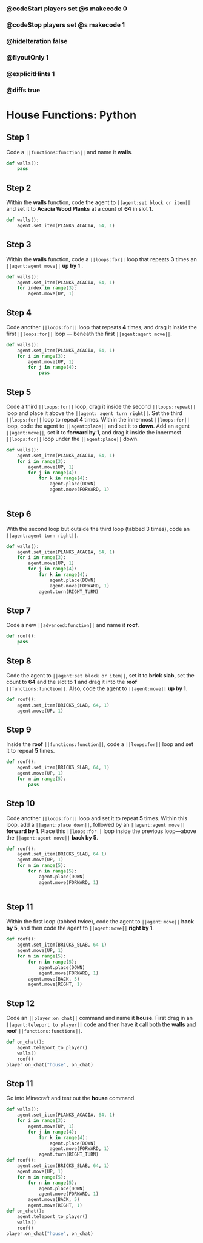 ### @codeStart players set @s makecode 0
### @codeStop players set @s makecode 1

### @hideIteration false 
### @flyoutOnly 1
### @explicitHints 1
### @diffs true

# House Functions: Python

## Step 1
Code a ``||functions:function||`` and name it **walls**. 

```python
def walls():
    pass
```

## Step 2
Within the **walls** function, code the agent to ``||agent:set block or item||`` and set it to **Acacia Wood Planks** at a count of **64** in slot **1**.

```python
def walls():
    agent.set_item(PLANKS_ACACIA, 64, 1)
```

## Step 3
Within the **walls** function, code a ``||loops:for||`` loop that repeats **3** times an ``||agent:agent move||`` **up by 1** .

```python
def walls():
    agent.set_item(PLANKS_ACACIA, 64, 1)
    for index in range(3):
        agent.move(UP, 1)
```

## Step 4
Code another ``||loops:for||`` loop that repeats **4** times, and drag it inside the first ``||loops:for||`` loop — beneath the first ``||agent:agent move||``. 

```python
def walls():
    agent.set_item(PLANKS_ACACIA, 64, 1)
    for i in range(3):
        agent.move(UP, 1)
        for j in range(4):
            pass
```

## Step 5
Code a third ``||loops:for||`` loop, drag it inside the second ``||loops:repeat||`` loop and place it above the ``||agent: agent turn right||``. Set the third ``||loops:for||`` loop to repeat **4** times. Within the innermost ``||loops:for||`` loop, code the agent to ``||agent:place||`` and set it to **down**. Add an agent ``||agent:move||``, set it to **forward by 1**, and drag it inside the innermost ``||loops:for||`` loop under the ``||agent:place||`` down.

```python
def walls():
    agent.set_item(PLANKS_ACACIA, 64, 1)
    for i in range(3):
        agent.move(UP, 1)
        for j in range(4):
            for k in range(4):
                agent.place(DOWN)
                agent.move(FORWARD, 1)
            
```

## Step 6
With the second loop but outside the third loop (tabbed 3 times), code an ``||agent:agent turn right||``.

```python
def walls():
    agent.set_item(PLANKS_ACACIA, 64, 1)
    for i in range(3):
        agent.move(UP, 1)
        for j in range(4):
            for k in range(4):
                agent.place(DOWN)
                agent.move(FORWARD, 1)
            agent.turn(RIGHT_TURN)
```

## Step 7
Code a new ``||advanced:function||`` and name it **roof**.   

```python
def roof():
    pass
```

## Step 8
Code the agent to ``||agent:set block or item||``, set it to **brick slab**, set the count to **64** and the slot to **1** and drag it into the **roof** ``||functions:function||``. Also, code the agent to ``||agent:move||`` **up by 1**.

```python
def roof():
    agent.set_item(BRICKS_SLAB, 64, 1)
    agent.move(UP, 1)
```

## Step 9
Inside the **roof** ``||functions:function||``, code a ``||loops:for||`` loop and set it to repeat **5** times. 
	
```python
def roof():
    agent.set_item(BRICKS_SLAB, 64, 1)
    agent.move(UP, 1)
    for m in range(5):
        pass
```

## Step 10
Code another ``||loops:for||`` loop and set it to repeat **5** times. Within this loop, add a ``||agent:place down||``, followed by an ``||agent:agent move||`` **forward by 1**. Place this ``||loops:for||`` loop inside the previous loop—above the ``||agent:agent move||`` **back by 5**.

```python
def roof():
    agent.set_item(BRICKS_SLAB, 64 1)
    agent.move(UP, 1)
    for m in range(5):
        for n in range(5):
            agent.place(DOWN)
            agent.move(FORWARD, 1)
        
```

## Step 11
Within the first loop (tabbed twice), code the agent to ``||agent:move||`` **back by 5**, and then code the agent to ``||agent:move||``  **right by 1**.

```python
def roof():
    agent.set_item(BRICKS_SLAB, 64 1)
    agent.move(UP, 1)
    for m in range(5):
        for n in range(5):
            agent.place(DOWN)
            agent.move(FORWARD, 1)
        agent.move(BACK, 5)
        agent.move(RIGHT, 1)
```

## Step 12
Code an ``||player:on chat||`` command and name it **house**.  First drag in an ``||agent:teleport to player||`` code and then have it call both the **walls** and **roof** ``||functions:functions||``.

```python
def on_chat():
    agent.teleport_to_player()
    walls()
    roof()
player.on_chat("house", on_chat)
```


## Step 11
Go into Minecraft and test out the **house** command.

```python
def walls():
    agent.set_item(PLANKS_ACACIA, 64, 1)
    for i in range(3):
        agent.move(UP, 1)
        for j in range(4):
            for k in range(4):
                agent.place(DOWN)
                agent.move(FORWARD, 1)
            agent.turn(RIGHT_TURN)
def roof():
    agent.set_item(BRICKS_SLAB, 64, 1)
    agent.move(UP, 1)
    for m in range(5):
        for n in range(5):
            agent.place(DOWN)
            agent.move(FORWARD, 1)
        agent.move(BACK, 5)
        agent.move(RIGHT, 1)
def on_chat():
    agent.teleport_to_player()
    walls()
    roof()
player.on_chat("house", on_chat)
```
